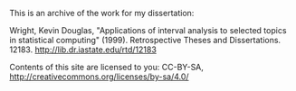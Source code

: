 
This is an archive of the work for my dissertation:

Wright, Kevin Douglas, "Applications of interval analysis to selected topics in statistical computing" (1999). Retrospective Theses and Dissertations. 12183. http://lib.dr.iastate.edu/rtd/12183

Contents of this site are licensed to you:
CC-BY-SA, http://creativecommons.org/licenses/by-sa/4.0/
